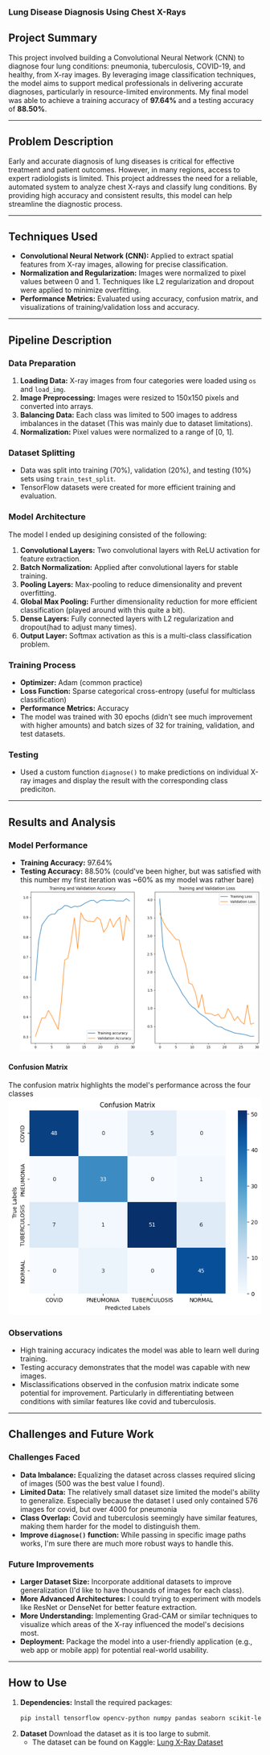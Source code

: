 ### Lung Disease Diagnosis Using Chest X-Rays

## Project Summary  
This project involved building a Convolutional Neural Network (CNN) to diagnose four lung conditions: pneumonia, tuberculosis, COVID-19, and healthy, from X-ray images. By leveraging image classification techniques, the model aims to support medical professionals in delivering accurate diagnoses, particularly in resource-limited environments. My final model was able to achieve a training accuracy of **97.64%** and a testing accuracy of **88.50%**.

---

## Problem Description  
Early and accurate diagnosis of lung diseases is critical for effective treatment and patient outcomes. However, in many regions, access to expert radiologists is limited. This project addresses the need for a reliable, automated system to analyze chest X-rays and classify lung conditions. By providing high accuracy and consistent results, this model can help streamline the diagnostic process.

---

## Techniques Used  

- **Convolutional Neural Network (CNN):** Applied to extract spatial features from X-ray images, allowing for precise classification.  
- **Normalization and Regularization:** Images were normalized to pixel values between 0 and 1. Techniques like L2 regularization and dropout were applied to minimize overfitting.  
- **Performance Metrics:** Evaluated using accuracy, confusion matrix, and visualizations of training/validation loss and accuracy.

---

## Pipeline Description  

### **Data Preparation**  
1. **Loading Data:** X-ray images from four categories were loaded using `os` and `load_img`.  
2. **Image Preprocessing:** Images were resized to 150x150 pixels and converted into arrays.  
3. **Balancing Data:** Each class was limited to 500 images to address imbalances in the dataset (This was mainly due to dataset limitations).   
4. **Normalization:** Pixel values were normalized to a range of [0, 1].  

### **Dataset Splitting**  
- Data was split into training (70%), validation (20%), and testing (10%) sets using `train_test_split`.  
- TensorFlow datasets were created for more efficient training and evaluation.  

### **Model Architecture**  
The model I ended up desigining consisted of the following: 
1. **Convolutional Layers:** Two convolutional layers with ReLU activation for feature extraction.  
2. **Batch Normalization:** Applied after convolutional layers for stable training.  
3. **Pooling Layers:** Max-pooling to reduce dimensionality and prevent overfitting.  
4. **Global Max Pooling:** Further dimensionality reduction for more efficient classification (played around with this quite a bit).  
5. **Dense Layers:** Fully connected layers with L2 regularization and dropout(had to adjust many times).  
6. **Output Layer:** Softmax activation as this is a multi-class classification problem.  

### **Training Process**  
- **Optimizer:** Adam (common practice) 
- **Loss Function:** Sparse categorical cross-entropy (useful for multiclass classification) 
- **Performance Metrics:** Accuracy  
- The model was trained with 30 epochs (didn't see much improvement with higher amounts) and batch sizes of 32 for training, validation, and test datasets.  

### **Testing**  
- Used a custom function `diagnose()` to make predictions on individual X-ray images and display the result with the corresponding class prediciton.

---

## Results and Analysis  

### Model Performance  
- **Training Accuracy:** 97.64%  
- **Testing Accuracy:** 88.50% (could've been higher, but was satisfied with this number my first iteration was ~60% as my model was rather bare)
![Accuracy](plot.png) 
 

#### Confusion Matrix  
The confusion matrix highlights the model's performance across the four classes
![Confusion Matrix](conf.png)


### Observations  
- High training accuracy indicates the model was able to learn well during training.  
- Testing accuracy demonstrates that the model was capable with new images.  
- Misclassifications observed in the confusion matrix indicate some potential for improvement. Particularly in differentiating between conditions with similar features like covid and tuberculosis.

---

## Challenges and Future Work  

### Challenges Faced  
- **Data Imbalance:** Equalizing the dataset across classes required slicing of images (500 was the best value I found).  
- **Limited Data:** The relatively small dataset size limited the model's ability to generalize. Especially because the dataset I used only contained 576 images for covid, but over 4000 for pneumonia 
- **Class Overlap:** Covid and tuberculosis seemingly have similar features, making them harder for the model to distinguish them.
- **Improve `diagnose()` function:** While passing in specific image paths works, I'm sure there are much more robust ways to handle this.

### Future Improvements  
- **Larger Dataset Size:** Incorporate additional datasets to improve generalization (I'd like to have thousands of images for each class).  
- **More Advanced Architectures:** I could trying to experiment with models like ResNet or DenseNet for better feature extraction.  
- **More Understanding:** Implementing Grad-CAM or similar techniques to visualize which areas of the X-ray influenced the model's decisions most.  
- **Deployment:** Package the model into a user-friendly application (e.g., web app or mobile app) for potential real-world usability.  

---

## How to Use  

1. **Dependencies:** Install the required packages:
   ```bash
   pip install tensorflow opencv-python numpy pandas seaborn scikit-learn matplotlib
2. **Dataset** Download the dataset as it is too large to submit.
    - The dataset can be found on Kaggle: [Lung X-Ray Dataset](https://www.kaggle.com/datasets/pritpal2873/chest-x-ray-dataset-4-categories)
